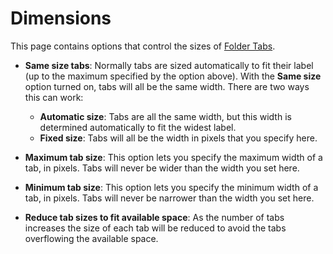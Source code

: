 # Dimensions

This page contains options that control the sizes of [Folder Tabs](/Manual/basic_concepts/the_lister/tabs/RAEDME.md).

- **Same size tabs**: Normally tabs are sized automatically to fit their label (up to the maximum specified by the option above). With the **Same size** option turned on, tabs will all be the same width. There are two ways this can work:         
  - **Automatic size**: Tabs are all the same width, but this width is determined automatically to fit the widest label.
  - **Fixed size**: Tabs will all be the width in pixels that you specify here.

- **Maximum tab size**: This option lets you specify the maximum width of a tab, in pixels. Tabs will never be wider than the width you set here.
- **Minimum tab size**: This option lets you specify the minimum width of a tab, in pixels. Tabs will never be narrower than the width you set here.
- **Reduce tab sizes to fit available space**: As the number of tabs increases the size of each tab will be reduced to avoid the tabs overflowing the available space.

 
